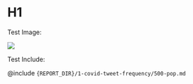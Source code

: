 
# H1

Test Image:

![]({REPORT_DIR}/1-covid-tweet-frequency/500-pop.png)

Test Include:

@include `{REPORT_DIR}/1-covid-tweet-frequency/500-pop.md`

